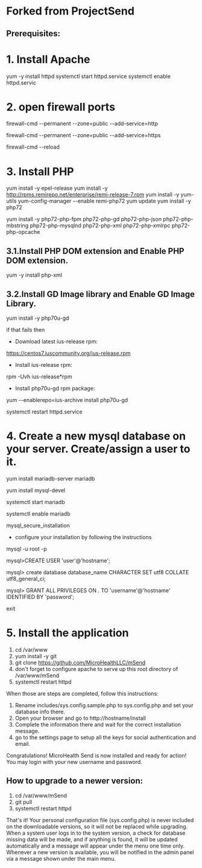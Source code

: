 
# Forked from ProjectSend

## Prerequisites:

# 1.  Install Apache
yum -y install httpd
systemctl start httpd.service
systemctl enable httpd.servic

# 2.  open firewall ports
firewall-cmd --permanent --zone=public --add-service=http 

firewall-cmd --permanent --zone=public --add-service=https

firewall-cmd --reload


# 3.  Install PHP
yum install -y epel-release
yum install -y http://rpms.remirepo.net/enterprise/remi-release-7.rpm
yum install -y yum-utils
yum-config-manager --enable remi-php72
yum update
yum install -y php72

yum install -y php72-php-fpm php72-php-gd php72-php-json php72-php-mbstring php72-php-mysqlnd php72-php-xml php72-php-xmlrpc php72-php-opcache

## 3.1.Install PHP DOM extension and Enable PHP DOM extension.
yum -y install php-xml

## 3.2.Install GD Image library and Enable GD Image Library.
yum install -y php70u-gd

if that fails then

- Download latest ius-release rpm:

https://centos7.iuscommunity.org/ius-release.rpm

- Install ius-release rpm:

rpm -Uvh ius-release*rpm

- Install php70u-gd rpm package:

yum --enablerepo=ius-archive install php70u-gd

systemctl restart httpd.service

# 4.  Create a new mysql database on your server. Create/assign a user to it.

yum install mariadb-server mariadb

yum install mysql-devel

systemctl start mariadb

systemctl enable mariadb

mysql_secure_installation
 - configure your installation by following the instructions
 
mysql -u root -p

mysql>CREATE USER 'user'@'hostname';

mysql>  create database database_name CHARACTER SET utf8 COLLATE utf8_general_ci;

mysql> GRANT ALL PRIVILEGES ON *.* TO 'username'@'hostname' IDENTIFIED BY 'password';

exit

# 5. Install the application
1.  cd /var/www
2.  yum install -y git
3.  git clone https://github.com/MicroHealthLLC/mSend
4.  don't forget to configure apache to serve up this root directory of /var/www/mSend
5.  systemctl restart httpd

When those are steps are completed, follow this instructions:

1. Rename includes/sys.config.sample.php to sys.config.php and set your database info there.
2. Open your browser and go to http://hostname/install
3. Complete the information there and wait for the correct installation message.
4. go to the settings page to setup all the keys for social authentication and email.


Congratulations! MicroHealth Send is now installed and ready for action!
You may login with your new username and password.

## How to upgrade to a newer version:

1. cd /var/www/mSend
2. git pull
3.  systemctl restart httpd

That's it!
Your personal configuration file (sys.config.php) is never included on the downloadable versions, so it will not be replaced while upgrading.
When a system user logs in to the system version, a check for database missing data will be made, and if anything is found, it will be updated automatically and a message will appear under the menu one time only.
Whenever a new version is available, you will be notified in the admin panel via a message shown under the main menu.

